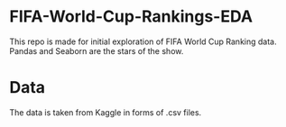 # FIFA-World-Cup-Rankings-EDA
This repo is made for initial exploration of FIFA World Cup Ranking data. Pandas and Seaborn are the stars of the show.

# Data
The data is taken from Kaggle in forms of .csv files. 
